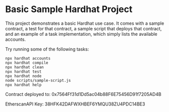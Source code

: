 # Basic Sample Hardhat Project

This project demonstrates a basic Hardhat use case. It comes with a sample contract, a test for that contract, a sample script that deploys that contract, and an example of a task implementation, which simply lists the available accounts.

Try running some of the following tasks:

```shell
npx hardhat accounts
npx hardhat compile
npx hardhat clean
npx hardhat test
npx hardhat node
node scripts/sample-script.js
npx hardhat help
```




Contract deployed to: 0x7564Ff31d1Dd5ac04b88F6E75456D91f7205AD4B

EtherscanAPI Key: 38HFK42DAFWXHBEF6YMQU38ZU4PDC14BE3